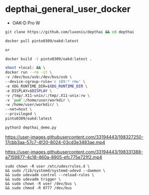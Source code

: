 # depthai_general_user_docker

- OAK-D Pro W

```bash
git clone https://github.com/luxonis/depthai && cd depthai
```
```bash
docker pull pinto0309/oakd:latest

or

docker build -t pinto0309/oakd:latest .
```
```bash
xhost +local: && \
docker run --rm -it \
-v /dev/bus/usb:/dev/bus/usb \
--device-cgroup-rule='c 189:* rmw' \
-e XDG_RUNTIME_DIR=$XDG_RUNTIME_DIR \
-e DISPLAY=$DISPLAY \
-v /tmp/.X11-unix/:/tmp/.X11-unix:rw \
-v `pwd`:/home/user/workdir \
-w /home/user/workdir/ \
--net=host \
--privileged \
pinto0309/oakd:latest
```
```bash
python3 depthai_demo.py
```

https://user-images.githubusercontent.com/33194443/198327250-17cbb3aa-57c7-4f20-8024-03cd3e3483ae.mp4

https://user-images.githubusercontent.com/33194443/198331388-a7159877-4c18-460a-8905-efc775e721f2.mp4

```
sudo chown -R user /etc/udev/rules.d \
&& sudo /lib/systemd/systemd-udevd --daemon \
&& sudo udevadm control --reload-rules \
&& sudo udevadm trigger \
&& sudo chown -R user /dev/bus \
&& sudo chmod -R 0777 /dev/bus
```
